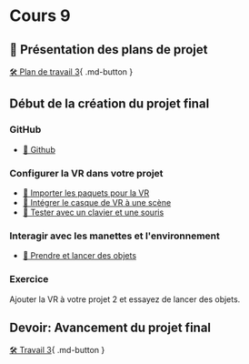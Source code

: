 # Cours 9
## 🚨 Présentation des plans de projet
[🛠️ Plan de travail 3](./consignes/plandetravail.md){ .md-button } 



## Début de la création du projet final

### GitHub
- [📝 Github](./unity/github.md)  


### Configurer la VR dans votre projet
- [📝 Importer les paquets pour la VR](unity/configuration_vr.md)
- [📝 Intégrer le casque de VR à une scène](unity/xr_origin.md)
- [📝 Tester avec un clavier et une souris](unity/test_clavier.md)     

### Interagir avec les manettes et l'environnement
- [📝 Prendre et lancer des objets](unity/interaction_vr.md)

### Exercice
Ajouter la VR à votre projet 2 et essayez de lancer des objets. 


## Devoir: Avancement du projet final
[🛠️ Travail 3](./travaux/travail3.md){ .md-button } 

